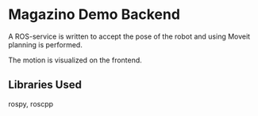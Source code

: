 # Magazino Demo Backend

A ROS-service is written to accept the pose of the robot and using Moveit planning is performed. 

The motion is visualized on the frontend.

## Libraries Used

rospy, roscpp